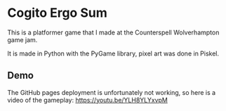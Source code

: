 
# Cogito Ergo Sum

This is a platformer game that I made at the Counterspell Wolverhampton game jam.

It is made in Python with the PyGame library, pixel art was done in Piskel.

## Demo

The GitHub pages deployment is unfortunately not working, so here is a video of the gameplay: https://youtu.be/YLH8YLYxvpM

